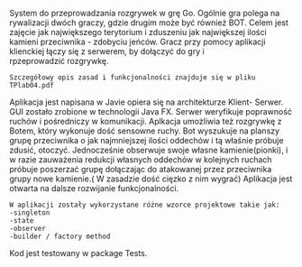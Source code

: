 System do przeprowadzania rozgrywek w grę Go. Ogólnie gra polega na rywalizacji dwóch graczy, gdzie drugim może być również BOT. Celem jest zajęcie jak największego terytorium i zduszeniu jak największej ilości kamieni przeciwnika - zdobyciu jeńców.
Gracz przy pomocy aplikacji klienckiej łączy się z serwerem, by dołączyć do gry i rpzeprowadzić rozgrywkę. 
```
Szczegółowy opis zasad i funkcjonalności znajduje się w pliku TPlab04.pdf
```
Aplikacja jest napisana w Javie opiera się na architekturze Klient- Serwer.
GUI zostało zrobione w technologii Java FX.  Serwer weryfikuje poprawność ruchów i pośredniczy w komunikacji. Aplkacja umożliwia też rozgrywkę z Botem, który wykonuje dość sensowne ruchy.
Bot wyszukuje na planszy grupę przeciwnika o jak najmniejszej ilości oddechów i tą właśnie próbuje zdusić, otoczyć. Jednocześnie obserwuje swoje własne kamienie(pionki), i w razie zauważenia redukcji własnych oddechów w kolejnych ruchach próbuje poszerzać grupę dołączając do atakowanej przez przeciwnika grupy nowe kamienie.( W zasadzie dość cięzko z nim wygrać)
Aplikacja jest otwarta na dalsze rozwijanie funkcjonalności.
```
W aplikacji zostały wykorzystane różne wzorce projektowe takie jak:
-singleton
-state
-observer
-builder / factory method
```
Kod jest testowany w package Tests.

